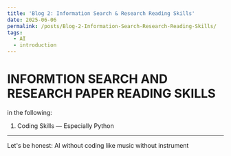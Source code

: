 ```yaml
---
title: 'Blog 2: Information Search & Research Reading Skills'
date: 2025-06-06
permalink: /posts/Blog-2-Information-Search-Research-Reading-Skills/
tags:
  - AI
  - introduction
---
```



INFORMTION SEARCH AND RESEARCH PAPER READING SKILLS
======
in the following: 

1. Coding Skills — Especially Python
------
Let's be honest: AI without coding like music without instrument
